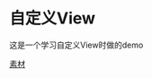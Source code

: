 # 自定义View

这是一个学习自定义View时做的demo

[素材](http://obxuyvzqu.bkt.clouddn.com/%E8%87%AA%E5%AE%9A%E4%B9%89View%E7%B4%A0%E6%9D%90.mp4 "Canvas")
